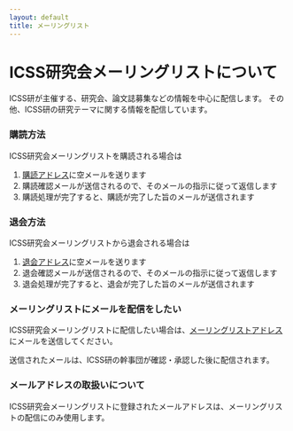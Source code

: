 ```yaml
---
layout: default
title: メーリングリスト
---
```


# ICSS研究会メーリングリストについて

ICSS研が主催する、研究会、論文誌募集などの情報を中心に配信します。
その他、ICSS研の研究テーマに関する情報を配信しています。

### 購読方法

ICSS研究会メーリングリストを購読される場合は

1. [購読アドレス](<mailto:icss-info-subscribe@mail.ieice.org>)に空メールを送ります
2. 購読確認メールが送信されるので、そのメールの指示に従って返信します
3. 購読処理が完了すると、購読が完了した旨のメールが送信されます

### 退会方法

ICSS研究会メーリングリストから退会される場合は

1. [退会アドレス](<mailto:icss-info-unsubscribe@mail.ieice.org>)に空メールを送ります
2. 退会確認メールが送信されるので、そのメールの指示に従って返信します
3. 退会処理が完了すると、退会が完了した旨のメールが送信されます

### メーリングリストにメールを配信をしたい

ICSS研究会メーリングリストに配信したい場合は、[メーリングリストアドレス](<mailto:icss-info@mail.ieice.org>)にメールを送信してください。

送信されたメールは、ICSS研の幹事団が確認・承認した後に配信されます。

### メールアドレスの取扱いについて

ICSS研究会メーリングリストに登録されたメールアドレスは、メーリングリストの配信にのみ使用します。

